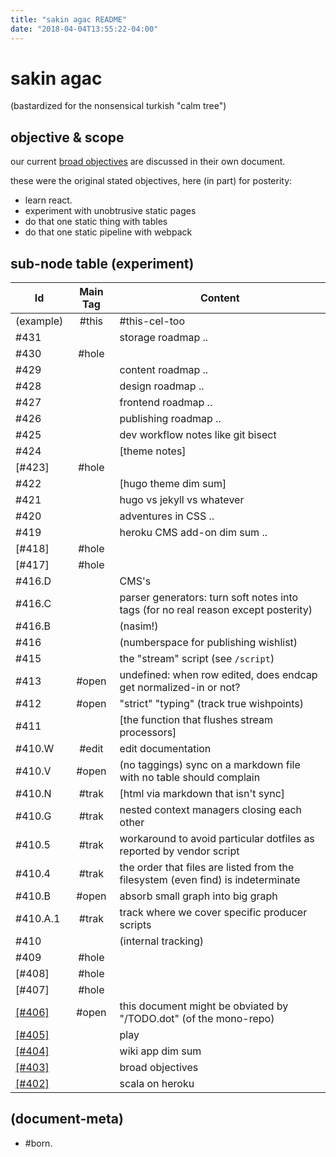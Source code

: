 ```yaml
---
title: "sakin agac README"
date: "2018-04-04T13:55:22-04:00"
---
```

# sakin agac

(bastardized for the nonsensical turkish "calm tree")




## objective & scope

our current [broad objectives][\[#403\]] are discussed in their own document.

these were the original stated objectives, here (in part) for posterity:
  - learn react.
  - experiment with unobtrusive static pages
  - do that one static thing with tables
  - do that one static pipeline with webpack




## sub-node table (experiment)

|Id                         | Main Tag | Content |
|---------------------------|:-----:|---
|                 (example) | #this | #this-cel-too
|                   #431    |       | storage roadmap ..
|                   #430    | #hole |
|                   #429    |       | content roadmap ..
|                   #428    |       | design roadmap ..
|                   #427    |       | frontend roadmap ..
|                   #426    |       | publishing roadmap ..
|                   #425    |       | dev workflow notes like git bisect
|                   #424    |       | [theme notes]
|                  [#423]   | #hole |
|                   #422    |       | [hugo theme dim sum]
|                   #421    |       | hugo vs jekyll vs whatever
|                   #420    |       | adventures in CSS ..
|                   #419    |       | heroku CMS add-on dim sum ..
|                  [#418]   | #hole |
|                  [#417]   | #hole |
|                   #416.D  |       | CMS's
|                   #416.C  |       | parser generators: turn soft notes into tags (for no real reason except posterity)
|                   #416.B  |       | (nasim!)
|                   #416    |       | (numberspace for publishing wishlist)
|                   #415    |       | the "stream" script (see `/script`)
|                   #413    | #open | undefined: when row edited, does endcap get normalized-in or not?
|                   #412    | #open | "strict" "typing" (track true wishpoints)
|                   #411    |       | [the function that flushes stream processors]
|                   #410.W  | #edit | edit documentation
|                   #410.V  | #open | (no taggings) sync on a markdown file with no table should complain
|                   #410.N  | #trak | [html via markdown that isn't sync]
|                   #410.G  | #trak | nested context managers closing each other
|                   #410.5  | #trak | workaround to avoid particular dotfiles as reported by vendor script
|                   #410.4  | #trak | the order that files are listed from the filesystem (even find) is indeterminate
|                   #410.B  | #open | absorb small graph into big graph
|                   #410.A.1| #trak | track where we cover specific producer scripts
|                   #410    |       | (internal tracking)
|                   #409    | #hole |
|                  [#408]   | #hole |
|                  [#407]   | #hole |
|<a name=406></a>[\[#406\]] | #open | this document might be obviated by "/TODO.dot" (of the mono-repo)
|<a name=405></a>[\[#405\]] |       | play
|<a name=404></a>[\[#404\]] |       | wiki app dim sum
|<a name=403></a>[\[#403\]] |       | broad objectives
|<a name=402></a>[\[#402\]] |       | scala on heroku





[\[#406\]]: 406-strategic-dependency-graph.dot
[\[#405\]]: 405-play.md
[\[#404\]]: 404-wiki-app-dim-sum.md
[\[#403\]]: 403-broad-objectives.md
[\[#402\]]: 402-heroku-and-scala.md




## (document-meta)

  - #born.
